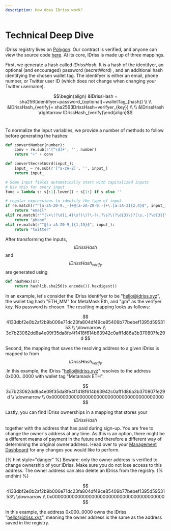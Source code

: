 ```yaml
---
description: How does IDriss work?
---
```


# Technical Deep Dive

IDriss registry lives on [Polygon](https://polygonscan.com/address/0x2eccb53ca2d4ef91a79213fddf3f8c2332c2a814). Our contract is verified, and anyone can view the source code [here](https://polygonscan.com/address/0x2eccb53ca2d4ef91a79213fddf3f8c2332c2a814#code). At its core, IDriss is made up of three mappings.

First, we generate a hash called _IDrissHash._ It is a hash of the identifyer, an optional (and encouraged) password (secretWord) , and an additional hash identifying the chosen wallet tag. The identifyer is either an email, phone number, or Twitter user ID (which does not change when changing your Twitter username).&#x20;

&#x20;$$\begin{align} &IDrissHash = sha256(identifyer+password_{optional}+walletTag_{hash})  \\ \\ &IDrissHash_{verify}= sha256(IDrissHash+verifyer_{key}) \\ \\ &IDrissHash \rightarrow IDrissHash_{verify}\end{align}$$​

To normalize the input variables, we provide a number of methods to follow before generating the hashes:

```python
def convertNumber(number):
    conv = re.sub(r'[^\d]+', '', number)
    return "+" + conv

def convertSecretWord(input_):
    input_ = re.sub(r'[^a-zA-Z]', '', input_)
    return input_

# Some input fields automatically start with capitalized inputs
# Use this for every input
func = lambda s: s[:1].lower() + s[1:] if s else ''

# regular expressions to identify the type of input
if re.match(r"^[a-zA-Z0-9._-]+@[a-zA-Z0-9.-]+\.[a-zA-Z]{2,4}$", input_):
    return "email"
elif re.match(r"^(\+\(?\d{1,4}\s?)\)?\-?\.?\s?\(?\d{3}\)?[\s.-]?\d{3}[\s.-]?\d{4}$", input_):
    return "phone"
elif re.match(r"^@[a-zA-Z0-9_]{1,15}$", input_):
    return "twitter"
```

After transforming the inputs,  $$IDrissHash$$ and $$IDrissHash_{verify}$$ are generated using&#x20;

```python
def hashHex(s):
    return hashlib.sha256(s.encode()).hexdigest()
```

In an example, let's consider the IDriss identifyer to be "hello@idriss.xyz", the wallet tag hash "ETH\_MM" for MetaMask Eth, and "gm" as the verifyer key. No password is chosen. The resulting mapping looks as follows:

$$
4133dbf2e0b2af2b9b006e71dc23fa804df49ce85409b77bebef1395d5953153 \\ \downarrow \\ 3c7b23062dd8a4e09f35da8fe4f1418f614b63942c0aff1d86a3b370807fe29d
$$

Second, the mapping that saves the resolving address to a given IDriss is mapped to from $$IDrissHash_{verify}$$.​ In this example, the IDriss "hello@idriss.xyz" resolves to the address 0x000...0000 with wallet tag "Metamask ETH".

$$
3c7b23062dd8a4e09f35da8fe4f1418f614b63942c0aff1d86a3b370807fe29d \\ \downarrow \\ 0x0000000000000000000000000000000000000000
$$

Lastly, you can find IDriss ownerships in a mapping that stores your  $$IDrissHash$$ together with the address that has paid during sign-up. You are free to change the owner's address at any time. As this is an option, there might be a different means of payment in the future and therefore a different way of determining the original owner address. Head over to your [Management Dashboard](https://www.idriss.xyz/dashboard) for any changes you would like to perform.&#x20;

{% hint style="danger" %}
Beware: only the owner address is verified to change ownership of your IDriss. Make sure you do not lose access to this address. The owner address can also delete an IDriss from the registry.
{% endhint %}

$$
4133dbf2e0b2af2b9b006e71dc23fa804df49ce85409b77bebef1395d5953153\\ \downarrow \\ 0x0000000000000000000000000000000000000000
$$

In this example, the address 0x000..0000 owns the IDriss "hello@idriss.xyz", meaning the owner address is the same as the address saved in the registry.
